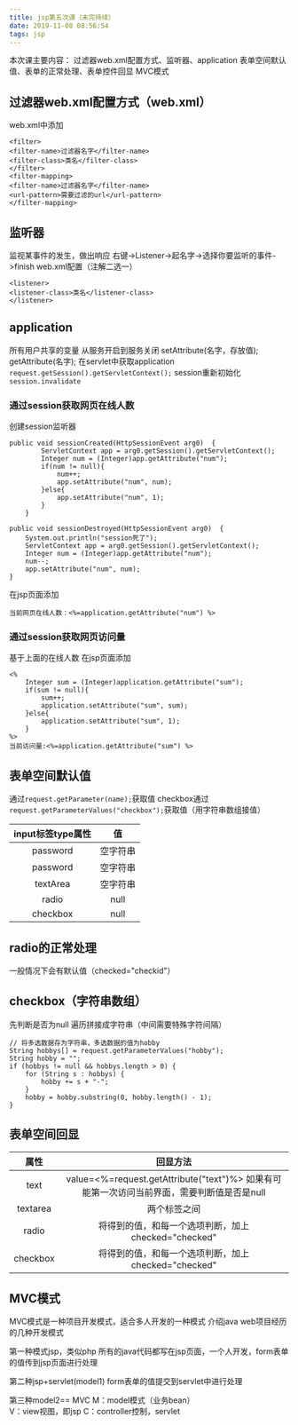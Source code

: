 ```yaml
---
title: jsp第五次课（未完待续）
date: 2019-11-08 08:56:54
tags: jsp
---
```

本次课主要内容：
过滤器web.xml配置方式、监听器、application
表单空间默认值、表单的正常处理、表单控件回显
MVC模式
<!--more-->
## 过滤器web.xml配置方式（web.xml）
web.xml中添加
```
<filter>
<filter-name>过滤器名字</filter-name>
<filter-class>类名</filter-class>
</filter>
<filter-mapping>
<filter-name>过滤器名字</filter-name>
<url-pattern>需要过滤的url</url-pattern>
</filter-mapping>
```
## 监听器
监视某事件的发生，做出响应
右键->Listener->起名字->选择你要监听的事件->finish
web.xml配置（注解二选一）
```
<listener>
<listener-class>类名</listener-class>
</listener>
```
## application	
所有用户共享的变量
从服务开启到服务关闭
setAttribute(名字，存放值);
getAttribute(名字);
在servlet中获取application
`request.getSession().getServletContext();`
session重新初始化
`session.invalidate`
### 通过session获取网页在线人数
创建session监听器
```
public void sessionCreated(HttpSessionEvent arg0)  { 
    	ServletContext app = arg0.getSession().getServletContext();
    	Integer num = (Integer)app.getAttribute("num");
    	if(num != null){
    		num++;
    		app.setAttribute("num", num);
    	}else{
    		app.setAttribute("num", 1);
    	}
    }

public void sessionDestroyed(HttpSessionEvent arg0)  {
    System.out.println("session死了");
    ServletContext app = arg0.getSession().getServletContext();
    Integer num = (Integer)app.getAttribute("num");
    num--;
    app.setAttribute("num", num);
}
```
在jsp页面添加
```
当前网页在线人数：<%=application.getAttribute("num") %>
```
### 通过session获取网页访问量
基于上面的在线人数
在jsp页面添加
```
<%
	Integer sum = (Integer)application.getAttribute("sum");
	if(sum != null){
		sum++;
		application.setAttribute("sum", sum);
	}else{
		application.setAttribute("sum", 1);
	}
%>
当前访问量:<%=application.getAttribute("sum") %>
```
## 表单空间默认值
通过`request.getParameter(name);`获取值
checkbox通过`request.getParameterValues("checkbox");`获取值（用字符串数组接值）

|input标签type属性|值|
|:-:|:-:|
|password|空字符串|
|password|空字符串|
|textArea|空字符串|
|radio|null|
|checkbox|null|

## radio的正常处理
一般情况下会有默认值（checked="checkid"）
## checkbox（字符串数组）
先判断是否为null
遍历拼接成字符串（中间需要特殊字符间隔）
```
// 将多选数据存为字符串，多选数据的值为hobby
String hobbys[] = request.getParameterValues("hobby");
String hobby = "";
if (hobbys != null && hobbys.length > 0) {
    for (String s : hobbys) {
        hobby += s + "-";
    }
    hobby = hobby.substring(0, hobby.length() - 1);
}
```
## 表单空间回显

|属性|回显方法|
|:-:|:-:|
|text|value=<%=request.getAttribute("text")%> 如果有可能第一次访问当前界面，需要判断值是否是null|
|textarea|两个标签之间|
|radio|将得到的值，和每一个选项判断，加上checked="checked"|
|checkbox|将得到的值，和每一个选项判断，加上checked="checked"|

## MVC模式
MVC模式是一种项目开发模式，适合多人开发的一种模式
介绍java web项目经历的几种开发模式

第一种模式jsp，类似php
所有的java代码都写在jsp页面，一个人开发，form表单的值传到jsp页面进行处理

第二种jsp+servlet(model1)
form表单的值提交到servlet中进行处理

第三种model2== MVC
M：model模式（业务bean）		
V：view视图，即jsp
C：controller控制，servlet